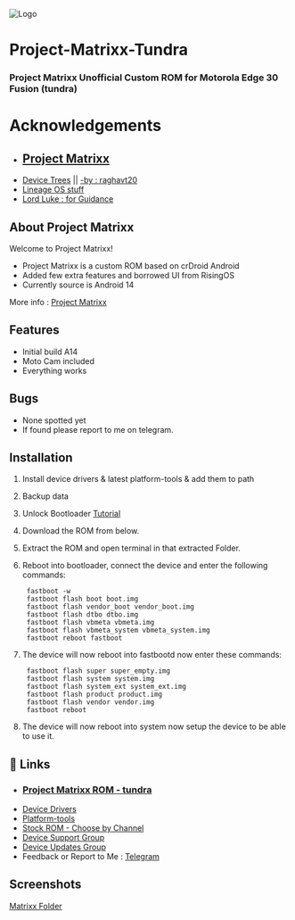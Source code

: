 
![Logo](https://camo.githubusercontent.com/b223a3321709c53792ac80d54218fd5227fb64e8258e84a786d09143e6f52996/68747470733a2f2f692e706f7374696d672e63632f4c684659647a31332f42616e6e65722d4c6f676f2d4865616465722e706e67)


# Project-Matrixx-Tundra

### Project Matrixx Unofficial Custom ROM for Motorola Edge 30 Fusion (tundra)


# Acknowledgements

 - ## [Project Matrixx](https://github.com/ProjectMatrixx)
 - [Device Trees](https://github.com/raghavt20/android_device_motorola_tundra) || [-by : raghavt20](https://github.com/raghavt20)
 - [Lineage OS stuff](https://github.com/orgs/LineageOS/repositories) 
 - [Lord Luke : for Guidance](https://t.me/Beetle84) 


## About Project Matrixx
Welcome to Project Matrixx!

- Project Matrixx is a custom ROM based on crDroid Android
- Added few extra features and borrowed UI from RisingOS
- Currently source is Android 14

More info : [Project Matrixx](https://github.com/ProjectMatrixx)


## Features

- Initial build A14
- Moto Cam included
- Everything works

## Bugs

- None spotted yet
- If found please report to me on telegram.
## Installation

1. Install device drivers & latest platform-tools & add them to path
2. Backup data
3. Unlock Bootloader [Tutorial](https://motorola-global-portal.custhelp.com/app/standalone/bootloader/unlock-your-device-a)
4. Download the ROM from below.
5. Extract the ROM and open terminal in that extracted Folder.
6. Reboot into bootloader, connect the device and enter the following commands:  

        fastboot -w
        fastboot flash boot boot.img
        fastboot flash vendor_boot vendor_boot.img
        fastboot flash dtbo dtbo.img
        fastboot flash vbmeta vbmeta.img
        fastboot flash vbmeta_system vbmeta_system.img
        fastboot reboot fastboot
         
7. The device will now reboot into fastbootd now enter these commands:

        fastboot flash super super_empty.img
        fastboot flash system system.img
        fastboot flash system_ext system_ext.img
        fastboot flash product product.img
        fastboot flash vendor vendor.img
        fastboot reboot
        
8. The device will now reboot into system now setup the device to be able to use it.
## 🔗 Links

- ### [Project Matrixx ROM - tundra]()
- [Device Drivers](https://gsmusbdrivers.com/download/motorola-mobile-drivers-64-bit/)
- [Platform-tools](https://developer.android.com/tools/releases/platform-tools)
- [Stock ROM - Choose by Channel](https://mirrors.lolinet.com/firmware/motorola/tundra/official/)
- [Device Support Group](https://t.me/motoedge30fusion)
- [Device Updates Group](https://t.me/Edge30FusionUpdates)
- Feedback or Report to Me : [Telegram](https://t.me/Shivamingale)

## Screenshots

[Matrixx Folder](https://photos.app.goo.gl/dhqH44zbzGxhGVbJ7)

